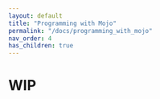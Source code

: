 ```yaml
---
layout: default
title: "Programming with Mojo"
permalink: "/docs/programming_with_mojo"
nav_order: 4
has_children: true
---
```


# WIP